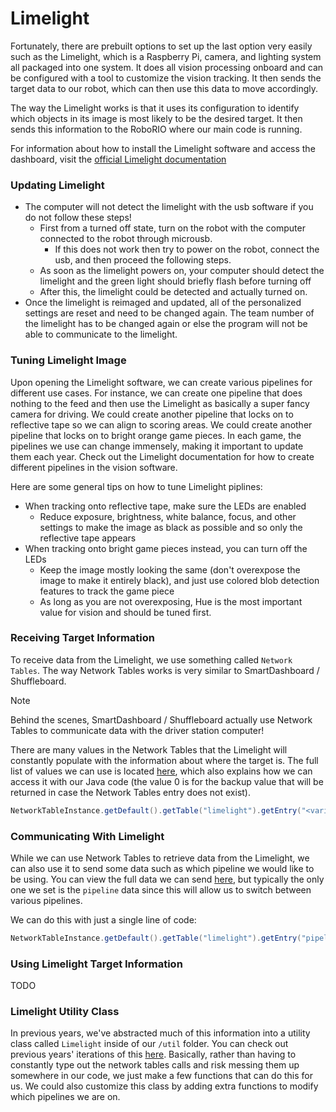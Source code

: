 # Limelight

Fortunately, there are prebuilt options to set up the last option very easily such as the Limelight, which is a Raspberry Pi, camera, and lighting system all packaged into one system. It does all vision processing onboard and can be configured with a tool to customize the vision tracking. It then sends the target data to our robot, which can then use this data to move accordingly.

The way the Limelight works is that it uses its configuration to identify which objects in its image is most likely to be the desired target. It then sends this information to the RoboRIO where our main code is running.

For information about how to install the Limelight software and access the dashboard, visit the [official Limelight documentation](https://docs.limelightvision.io/en/latest/) 

### Updating Limelight

* The computer will not detect the limelight with the usb software if you do not follow these steps!
  * First from a turned off state, turn on the robot with the computer connected to the robot through microusb.
    * If this does not work then try to power on the robot, connect the usb, and then proceed the following steps.
  * As soon as the limelight powers on, your computer should detect the limelight and the green light should briefly flash before turning off
  * After this, the limelight could be detected and actually turned on.
* Once the limelight is reimaged and updated, all of the personalized settings are reset and need to be changed again. The team number of the limelight has to be changed again or else the program will not be able to communicate to the limelight.

### Tuning Limelight Image

Upon opening the Limelight software, we can create various pipelines for different use cases. For instance, we can create one pipeline that does nothing to the feed and then use the Limelight as basically a super fancy camera for driving. We could create another pipeline that locks on to reflective tape so we can align to scoring areas. We could create another pipeline that locks on to bright orange game pieces. In each game, the pipelines we use can change immensely, making it important to update them each year. Check out the Limelight documentation for how to create different pipelines in the vision software.

Here are some general tips on how to tune Limelight piplines:
* When tracking onto reflective tape, make sure the LEDs are enabled
  * Reduce exposure, brightness, white balance, focus, and other settings to make the image as black as possible and so only the reflective tape appears
* When tracking onto bright game pieces instead, you can turn off the LEDs
  * Keep the image mostly looking the same (don't overexpose the image to make it entirely black), and just use colored blob detection features to track the game piece
  * As long as you are not overexposing, Hue is the most important value for vision and should be tuned first.

### Receiving Target Information

To receive data from the Limelight, we use something called `Network Tables`. The way Network Tables works is very similar to SmartDashboard / Shuffleboard.

> [!NOTE]
> Behind the scenes, SmartDashboard / Shuffleboard actually use Network Tables to communicate data with the driver station computer!

There are many values in the Network Tables that the Limelight will constantly populate with the information about where the target is. The full list of values we can use is located [here](https://docs.limelightvision.io/en/latest/networktables_api.html), which also explains how we can access it with our Java code (the value 0 is for the backup value that will be returned in case the Network Tables entry does not exist).

```java
NetworkTableInstance.getDefault().getTable("limelight").getEntry("<variable_name>").getDouble(0);
```

### Communicating With Limelight

While we can use Network Tables to retrieve data from the Limelight, we can also use it to send some data such as which pipeline we would like to be using. You can view the full data we can send [here](https://docs.limelightvision.io/en/latest/networktables_api.html), but typically the only one we set is the `pipeline` data since this will allow us to switch between various pipelines.

We can do this with just a single line of code:
```java
NetworkTableInstance.getDefault().getTable("limelight").getEntry("pipeline").setNumber(<pipeline value>);
```

### Using Limelight Target Information

TODO

### Limelight Utility Class

In previous years, we've abstracted much of this information into a utility class called `Limelight` inside of our `/util` folder. You can check out previous years' iterations of this [here](https://github.com/FRC1257/2020-Robot/blob/master/src/main/java/frc/robot/util/Limelight.java). Basically, rather than having to constantly type out the network tables calls and risk messing them up somewhere in our code, we just make a few functions that can do this for us. We could also customize this class by adding extra functions to modify which pipelines we are on.
